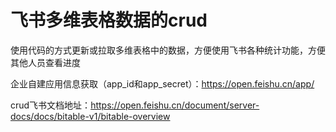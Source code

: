# 飞书多维表格数据的crud

使用代码的方式更新或拉取多维表格中的数据，方便使用飞书各种统计功能，方便其他人员查看进度

企业自建应用信息获取（app_id和app_secret）：https://open.feishu.cn/app/

crud飞书文档地址：https://open.feishu.cn/document/server-docs/docs/bitable-v1/bitable-overview
